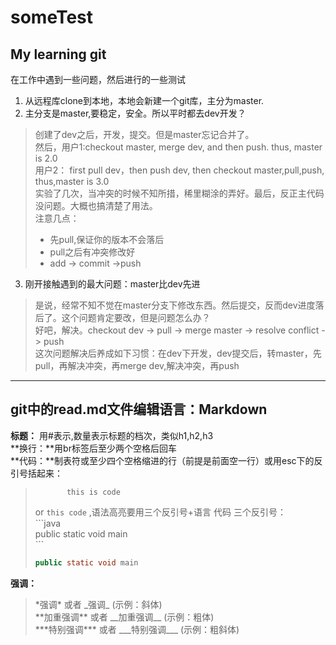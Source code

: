 # someTest

## My learning  git
在工作中遇到一些问题，然后进行的一些测试    
 1. 从远程库clone到本地，本地会新建一个git库，主分为master.
 2. 主分支是master,要稳定，安全。所以平时都去dev开发？  
>创建了dev之后，开发，提交。但是master忘记合并了。   
>然后，用户1:checkout master, merge dev, and then  push. thus, master is 2.0    
>用户2： first pull dev，then push dev, then  checkout master,pull,push, thus,master is 3.0   
>实验了几次，当冲突的时候不知所措，稀里糊涂的弄好。最后，反正主代码没问题。大概也搞清楚了用法。    
>注意几点：  
> *  先pull,保证你的版本不会落后    
> *  pull之后有冲突修改好      
> *  add  -> commit ->push     
    
 3. 刚开接触遇到的最大问题：master比dev先进    
> 是说，经常不知不觉在master分支下修改东西。然后提交，反而dev进度落后了。这个问题肯定要改，但是问题怎么办？     
> 好吧，解决。checkout dev -> pull -> merge master -> resolve conflict -> push   
> 这次问题解决后养成如下习惯：在dev下开发，dev提交后，转master，先pull，再解决冲突，再merge dev,解决冲突，再push 
                     
 -------------------------------------
## git中的read.md文件编辑语言：Markdown    
 **标题：** 用\#表示,数量表示标题的档次，类似h1,h2,h3<br/>
 **换行：**用br标签后至少两个空格后回车   
 **代码：**制表符或至少四个空格缩进的行（前提是前面空一行）或用esc下的反引号括起来：    
>
>            this is code
> or  `this code` ,语法高亮要用三个反引号+语言  代码  三个反引号：<br>
>  \`\`\`java   <br>
> public static void main  <br>
> \`\`\`
> ```java   
> public static void main
> ```    
**强调：** 
>\*强调\* 或者 \_强调\_ (示例：斜体)    
>\*\*加重强调\*\* 或者 \_\_加重强调\_\_ (示例：粗体)    
>\*\*\*特别强调\*\*\* 或者 \_\_\_特别强调\_\_\_ (示例：粗斜体)   
 
       
 
        
      
        
           
           
        


